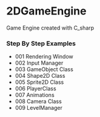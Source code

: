 # 2DGameEngine
Game Engine created with C_sharp
### Step By Step Examples

- 001 Rendering Window
- 002 Input Manager
- 003 GameObject Class
- 004 Shape2D Class
- 005 Sprite2D Class
- 006 PlayerClass
- 007 Animations
- 008 Camera Class
- 009 LevelManager